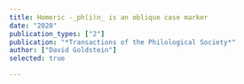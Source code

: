 ```yaml
---
title: Homeric -_ph(i)n_ is an oblique case marker
date: "2020"
publication_types: ["2"]
publication: "*Transactions of the Philological Society*"
author: ["David Goldstein"]
selected: true

---
```

